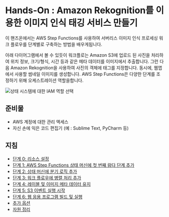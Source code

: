 # Hands-On : Amazon Rekognition를 이용한 이미지 인식 태깅 서비스 만들기

이 핸즈온에서는 AWS Step Functions를 사용하여 서버리스 이미지 인식 프로세싱 워크 플로우를 단계별로 구축하는 방법을 배우게됩니다.

아래 다이어그램에서 볼 수 있듯이 워크플로는 Amazon S3에 업로드 된 사진을 처리하여 위치 정보, 크기/형식, 시간 등과 같은 메타 데이터를 이미지에서 추출합니다. 그런 다음 Amazon Rekognition을 사용하여 사진의 객체에 태그를 지정합니다. 동시에, 웹앱에서 사용할 썸네일 이미지를 생성합니다. AWS Step Functions은 다양한 단계를 조정하기 위해 오케스트레이션 역할을합니다.

![상태 시스템에 대한 IAM 역할 선택](../images/photo-processing-backend-diagram.png)

## 준비물

- AWS 계정에 대한 관리 액세스
- 자신 손에 익은 코드 편집기 (예 : Sublime Text, PyCharm 등)

## 지침

* [단계 0: 리소스 설정](step-0.md)
* [단계 1: AWS Step Functions 상태 머신에 첫 번째 람다 단계 추가](step-1.md)
* [단계 2: 상태 머신에 분기 로직 추가](step-2.md)
* [단계 3: 워크 플로우에 병렬 처리 추가](step-3.md)
* [단계 4: 레이블 및 이미지 메타 데이터 유지](step-4.md)
* [단계 5: S3 이벤트 실행 시작](step-5.md)
* [단계 6: 웹 응용 프로그램 빌드 및 실행](step-6.md)
* [추가 옵션](additional-steps.md)
* [자원 정리](clean-up.md)
